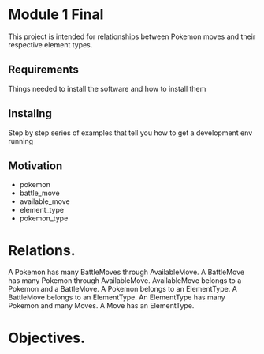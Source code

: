 # Module 1 Final
This project is intended for relationships between Pokemon moves and their respective element types.

## Requirements
Things needed to install the software and how to install them

## Installng
Step by step series of examples that tell you how to get a development env running

## Motivation


- pokemon
- battle_move
- available_move
- element_type
- pokemon_type

# Relations.

A Pokemon has many BattleMoves through AvailableMove.
A BattleMove has many Pokemon through AvailableMove.
AvailableMove belongs to a Pokemon and a BattleMove.
A Pokemon belongs to an ElementType.
A BattleMove belongs to an ElementType.
An ElementType has many Pokemon and many Moves.
A Move has an ElementType.

# Objectives.

<!-- As a user, I want to see the most & least common available move between all Pokemon. -->

<!-- As a user, I want to see all the Pokemon that can be assigned a specific Move. -->

<!-- As a user, I want to see the most & least popular ElementTypes for all Pokemon -->

<!-- As a user, I want to see the most & least popular ElementTypes for all Moves. -->

<!-- As a user, I want to see Pokemon who possess the most and least amount of Moves that match their type. -->

<!-- As a user, I want to see how many Pokemon comprise each ElementType and name them. -->

<!-- As a user, I want to see which Pokemon only have one ElementType.
#pokemon that has only 1 element type -->
